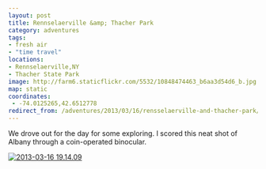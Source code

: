 ```yaml
---
layout: post
title: Rennselaerville &amp; Thacher Park
category: adventures
tags:
- fresh air
- "time travel"
locations:
- Rennselaerville,NY
- Thacher State Park
image: http://farm6.staticflickr.com/5532/10848474463_b6aa3d54d6_b.jpg
map: static
coordinates:
 - -74.0125265,42.6512778
redirect_from: /adventures/2013/03/16/rensselaerville-and-thacher-park/
---
```



We drove out for the day for some exploring. I scored this neat shot of Albany through a coin-operated binocular.

<div class="photos">
<a href="http://www.flickr.com/photos/katydecorah/10848474463/" title="2013-03-16 19.14.09 by katydecorah, on Flickr"><img src="http://farm6.staticflickr.com/5532/10848474463_b6aa3d54d6_b.jpg" alt="2013-03-16 19.14.09"></a>
</div>